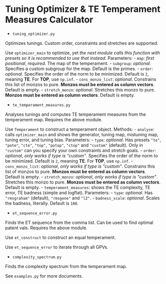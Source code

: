 # Tuning Optimizer & TE Temperament Measures Calculator

- `tuning_optimizer.py`

Optimizes tunings. Custom order, constraints and stretches are supported. 

Use `optimizer_main` to optimize, yet *the next module calls this function with presets so it is recommended to use that instead.* Parameters: 
	- `map`: *first positional*, *required*. The map of the temperament. 
	- `subgroup`: *optional*. Specifies a custom subgroup for the map. Default is the primes. 
	- `order`: *optional*. Specifies the order of the norm to be minimized. Default is `2`, meaning **TE**. For **TOP**, use `np.inf`. 
	- `cons_monzo_list`: *optional*. Constrains this list of monzos to pure. **Monzos must be entered as column vectors**. Default is empty. 
	- `stretch_monzo`: *optional*. Stretches this monzo to pure. **Monzos must be entered as column vectors**. Default is empty. 

- `te_temperament_measures.py`

Analyses tunings and computes TE temperament measures from the temperament map. Requires the above module. 

Use `Temperament` to construct a temperament object. Methods: 
	- `analyse`: calls `optimizer_main` and shows the generator, tuning map, mistuning map, tuning error, and tuning bias. Parameters: 
		- `type`: *optional*. Has presets `"te"`, `"pote"`, `"cte"`, `"top"`, `"potop"`, `"ctop"` and `"custom"` (default). Only in `"custom"` can you specify your own constraints and stretch goals. 
		- `order`: *optional*, *only works if type is "custom"*. Specifies the order of the norm to be minimized. Default is `2`, meaning **TE**. For **TOP**, use `np.inf`. 
		- `cons_monzo_list`: *optional*, *only works if type is "custom"*. Constrains this list of monzos to pure. **Monzos must be entered as column vectors**. Default is empty. 
		- `stretch_monzo`: *optional*, *only works if type is "custom"*. Stretches this monzo to pure. **Monzos must be entered as column vectors**. Default is empty. 
	- `temperament_measures`: shows the TE complexity, TE error, TE badness (simple and logflat). Parameters: 
		- `type`: *optional*. Has `"rmsgraham"` (default), `"rmsgene"` and `"l2"`. 
		- `badness_scale`: *optional*. Scales the badness, literally. Default is `100`. 

- `et_sequence_error.py`

Finds the ET sequence from the comma list. Can be used to find optimal patent vals. Requires the above module. 

Use `et_construct` to construct an equal temperament. 

Use `et_sequence_error` to iterate through all GPVs. 

- `complexity_spectrum.py`

Finds the complexity spectrum from the temperament map. 

See `examples.py` for more documents. 
